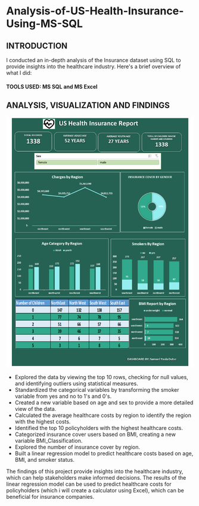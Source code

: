 # Analysis-of-US-Health-Insurance-Using-MS-SQL
## INTRODUCTION
I conducted an in-depth analysis of the Insurance dataset using SQL to provide insights into the healthcare industry. Here's a brief overview of what I did:
#### TOOLS USED: MS SQL and MS Excel
## ANALYSIS, VISUALIZATION AND FINDINGS
![](US-Health-Insurance-Report.png)
- Explored the data by viewing the top 10 rows, checking for null values, and identifying outliers using statistical measures.
- Standardized the categorical variables by transforming the smoker variable from yes and no to 1's and 0's.
- Created a new variable based on age and sex to provide a more detailed view of the data.
- Calculated the average healthcare costs by region to identify the region with the highest costs.
- Identified the top 10 policyholders with the highest healthcare costs.
- Categorized insurance cover users based on BMI, creating a new variable BMI_Classification.
- Explored the number of insurance cover by region.
- Built a linear regression model to predict healthcare costs based on age, BMI, and smoker status.

The findings of this project provide insights into the healthcare industry, which can help stakeholders make informed decisions. The results of the linear regression model can be used to predict healthcare costs for policyholders (which i will create a calculator using Excel), which can be beneficial for insurance companies.

